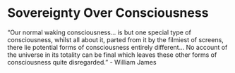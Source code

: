 # Sovereignty Over Consciousness

“Our normal waking consciousness… is but one special type of consciousness, whilst all about it, parted from it by the filmiest of screens, there lie potential forms of consciousness entirely different… No account of the universe in its totality can be final which leaves these other forms of consciousness quite disregarded.” - William James